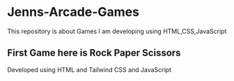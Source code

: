 # Jenns-Arcade-Games

This repository is about Games I am developing using HTML,CSS,JavaScript

## First Game here is Rock Paper Scissors
Developed using HTML and Tailwind CSS and JavaScript
